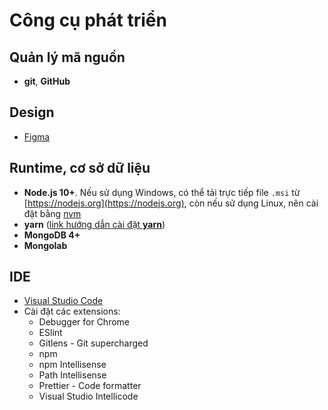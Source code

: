 # Công cụ phát triển

## Quản lý mã nguồn

- **git**, **GitHub**

## Design

- [Figma](https://figma.com/file/VmJMXevNuRBfDTOJHPXyHi/UI)

## Runtime, cơ sở dữ liệu

- **Node.js 10+**. Nếu sử dụng Windows, có thể tải trực tiếp file `.msi` từ [https://nodejs.org](https://nodejs.org), còn nếu sử dụng Linux, nên cài đặt bằng [nvm](https://github.com/nvm-sh/nvm)
- **yarn** ([link hướng dẫn cài đặt **yarn**](https://yarnpkg.com/en/docs/install))
- **MongoDB 4+**
- **Mongolab**

## IDE

- [Visual Studio Code](https://code.visualstudio.com)
- Cài đặt các extensions:
  - Debugger for Chrome
  - ESlint
  - Gitlens - Git supercharged
  - npm
  - npm Intellisense
  - Path Intellisense
  - Prettier - Code formatter
  - Visual Studio Intellicode
